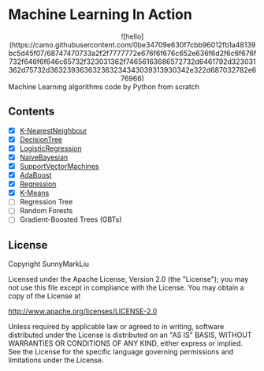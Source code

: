 # Machine Learning In Action
<center>
![hello](https://camo.githubusercontent.com/0be34709e630f7cbb96012fb1a48139bc5d45f07/68747470733a2f2f7777772e676f6f676c652e636f6d2f6c6f676f732f646f6f646c65732f323031362f74656163686572732d6461792d323031362d75732d363239363632363234343039313930342e322d687032782e676966)
</center>
Machine Learning algorithms code by Python from scratch

## Contents
* [x] [K-NearestNeighbour](https://github.com/SunnyMarkLiu/Machine_Learning_In_Action_Algorithms/tree/master/K-NearestNeighbour)
* [x] [DecisionTree](https://github.com/SunnyMarkLiu/Machine_Learning_In_Action_Algorithms/tree/master/DecisionTree)
* [x] [LogisticRegression](https://github.com/SunnyMarkLiu/Machine_Learning_In_Action_Algorithms/tree/master/LogisticRegression)
* [x] [NaiveBayesian](https://github.com/SunnyMarkLiu/Machine_Learning_In_Action_Algorithms/tree/master/NaiveBayesian)
* [x] [SupportVectorMachines](https://github.com/SunnyMarkLiu/Machine_Learning_In_Action_Algorithms/tree/master/SupportVectorMachines)
* [x] [AdaBoost](https://github.com/SunnyMarkLiu/Machine_Learning_In_Action_Algorithms/tree/master/AdaBoost)
* [x] [Regression](https://github.com/SunnyMarkLiu/Machine_Learning_In_Action_Algorithms/tree/master/Regression)
* [x] [K-Means](https://github.com/SunnyMarkLiu/Machine_Learning_In_Action_Algorithms/tree/master/K-Means)
* [ ] Regression Tree
* [ ] Random Forests
* [ ] Gradient-Boosted Trees (GBTs)

## License
Copyright SunnyMarkLiu

Licensed under the Apache License, Version 2.0 (the "License");
you may not use this file except in compliance with the License.
You may obtain a copy of the License at

http://www.apache.org/licenses/LICENSE-2.0

Unless required by applicable law or agreed to in writing, software
distributed under the License is distributed on an "AS IS" BASIS,
WITHOUT WARRANTIES OR CONDITIONS OF ANY KIND, either express or implied.
See the License for the specific language governing permissions and
limitations under the License.


